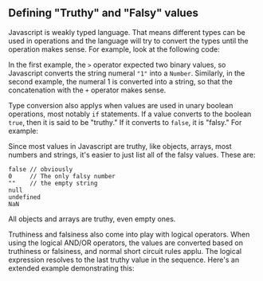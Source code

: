 ## Defining "Truthy" and "Falsy" values

Javascript is weakly typed language. That means different types can be used in operations and the language will try to convert the types until the operation makes sense. For example, look at the following code:

<script src='http://64.30.143.68/serve?repo=git%3A%2F%2Fgithub.com%2Fc9%2Fnodedocs-examples.git&file=truthy.falsy.example3.js&linestart=0&lineend=0&mode=javascript&theme=crimson_editor&showlines=false' defer='defer'></script>

In the first example, the `>` operator expected two binary values, so Javascript converts the string numeral `"1"` into a `Number`. Similarly, in the second example, the numeral 1 is converted into a string, so that the concatenation with the `+` operator makes sense.

Type conversion also applys when values are used in unary boolean operations, most notably `if` statements. If a value converts to the boolean `true`, then it is said to be "truthy." If it converts to `false`, it is "falsy." For example:

<script src='http://64.30.143.68/serve?repo=git%3A%2F%2Fgithub.com%2Fc9%2Fnodedocs-examples.git&file=truthy.falsy.example1.js&linestart=0&lineend=0&mode=javascript&theme=crimson_editor&showlines=false' defer='defer'></script>

Since most values in Javascript are truthy, like objects, arrays, most numbers and strings, it's easier to just list all of the falsy values. These are:

    false // obviously
    0     // The only falsy number
    ""    // the empty string
    null
    undefined
    NaN
    
<Note>All objects and arrays are truthy, even empty ones.</Note>

Truthiness and falsiness also come into play with logical operators. When using the logical AND/OR operators, the values are converted based on truthiness or falsiness, and normal short circuit rules applu. The logical expression resolves to the last truthy value in the sequence. Here's an extended example demonstrating this:

<script src='http://64.30.143.68/serve?repo=git%3A%2F%2Fgithub.com%2Fc9%2Fnodedocs-examples.git&file=truthy.falsy.example2.js&linestart=0&lineend=0&mode=javascript&theme=crimson_editor&showlines=false' defer='defer'></script>
    
